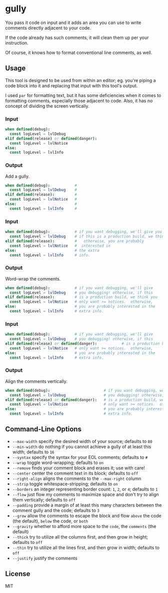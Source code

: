 # gully

You pass it code on input and it adds an area you can use to write comments
directly adjacent to your code.

If the code already has such comments, it will clean them up per your
instruction.

Of course, it knows how to format conventional line comments, as well.

## Usage

This tool is designed to be used from within an editor; eg. you're piping a code
block into it and replacing that input with this tool's output.

I used `par` for formatting text, but it has some deficiencies when it comes to
formatting comments, especially those adjacent to code. Also, it has no concept
of dividing the screen vertically.

### Input
```nim
when defined(debug):
  const logLevel = lvlDebug
elif defined(release) or defined(danger):
  const logLevel = lvlNotice
else:
  const logLevel = lvlInfo
```

### Output

Add a gully.

```nim
when defined(debug):           # 
  const logLevel = lvlDebug    # 
elif defined(release):         # 
  const logLevel = lvlNotice   # 
else:                          # 
  const logLevel = lvlInfo     # 
```

### Input
```nim
when defined(debug):           # if you want debugging, we'll give you debugging!  otherwise,
  const logLevel = lvlDebug    # if this is a production build, we think you only want >= notices.
elif defined(release):         #   otherwise, you are probably
  const logLevel = lvlNotice   #  interested in
else:                          # the extra
  const logLevel = lvlInfo     # info.
```

### Output

Word-wrap the comments.

```nim
when defined(debug):           # if you want debugging, we'll give
  const logLevel = lvlDebug    # you debugging! otherwise, if this
elif defined(release):         # is a production build, we think you
  const logLevel = lvlNotice   # only want >= notices.  otherwise,
else:                          # you are probably interested in the
  const logLevel = lvlInfo     # extra info.
```

### Input
```nim
when defined(debug):           # if you want debugging, we'll give
  const logLevel = lvlDebug    # you debugging! otherwise, if this
elif defined(release) or defined(danger):           # is a production build, we think you
  const logLevel = lvlNotice   # only want >= notices.  otherwise,
else:                          # you are probably interested in the
  const logLevel = lvlInfo     # extra info.
```

### Output
Align the comments vertically.

```nim
when defined(debug):                        # if you want debugging, we'll give
  const logLevel = lvlDebug                 # you debugging! otherwise, if this
elif defined(release) or defined(danger):   # is a production build, we think you
  const logLevel = lvlNotice                # only want >= notices.  otherwise,
else:                                       # you are probably interested in the
  const logLevel = lvlInfo                  # extra info.
```

## Command-Line Options

- `--max-width` specify the desired width of your source; defaults to `80`
- `--min-width` do nothing if you cannot achieve a gully of at least this width; defaults to `16`
- `--syntax` specify the syntax for your EOL comments; defaults to `#`
- `--wrap` toggle word-wrapping; defaults to `on`
- `--remove` finds your comment block and erases it; use with care!
- `--center` center the comment text in its block; defaults to `off`
- `--right-align` aligns the comments to the `--max-right` column
- `--strip` toggle whitespace-stripping; defaults to `on`
- `--borders` an integer representing border count: `1`, `2`, or `4`; defaults to `1`
- `--flow` just flow my comments to maximize space and don't try to align them vertically; defaults to `off`
- `--padding` provide a margin of at least this many characters between the comment gully and the code; defaults to `3`
- `--grow` allow the comments to escape the block and flow `above` the code (the default), `below` the code, or `both`
- `--gravity` whether to afford more space to the `code`, the `comments` (the default)
- `--thick` try to utilize all the columns first, and then grow in height; defaults to `off`
- `--thin` try to utilize all the lines first, and then grow in width; defaults to `off`
- `--justify` justify the comments

## License
MIT

